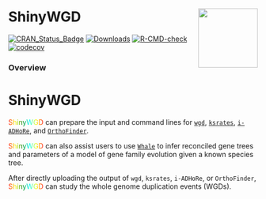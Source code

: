 # ShinyWGD <img src="man/figures/stanlogo.png" align="right" width="120" />

<!-- badges: start -->
[![CRAN_Status_Badge](https://www.r-pkg.org/badges/version/ShinyWGD?color=blue)](https://cran.r-project.org/web/packages/ShinyWGD)
[![Downloads](https://cranlogs.r-pkg.org/badges/ShinyWGD?color=blue)](https://cran.rstudio.com/package=ShinyWGD)
[![R-CMD-check](https://github.com/li081766/ShinyWGD/workflows/R-CMD-check/badge.svg)](https://github.com/li081766/ShinyWGD/actions)
[![codecov](https://codecov.io/gh/li081766/ShinyWGD/branch/master/graph/badge.svg)](https://codecov.io/gh/li081766/ShinyWGD)
<!-- badges: end -->

### Overview

# ShinyWGD
<span style="color:red; background:linear-gradient(to right, red, yellow, green, cyan, yellow, red); -webkit-background-clip: text; -webkit-text-fill-color: transparent;">ShinyWGD</span>
   can prepare the input and command lines for [`wgd`](https://github.com/arzwa/wgd), [`ksrates`](https://github.com/VIB-PSB/ksrates), [`i-ADHoRe`](https://www.vandepeerlab.org/?q=tools/i-adhore30), and [`OrthoFinder`](https://github.com/davidemms/OrthoFinder). 

  <span style="color:red; background:linear-gradient(to right, red, yellow, green, cyan, yellow, red); -webkit-background-clip: text; -webkit-text-fill-color: transparent;">ShinyWGD</span> can also assist users to use [`Whale`](https://github.com/arzwa/whaleprep/tree/master) to infer reconciled gene trees and parameters of a model of gene family evolution given a known species tree.

  After directly uploading the output of `wgd`, `ksrates`, `i-ADHoRe`, or `OrthoFinder`, <span style="color:red; background:linear-gradient(to right, red, yellow, green, cyan, yellow, red); -webkit-background-clip: text; -webkit-text-fill-color: transparent;">ShinyWGD</span> can study the whole genome duplication events (WGDs).

